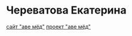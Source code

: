 # Череватова Екатерина
[сайт "аве мёд"](https://echerevatova.github.io/project/main.html)
[проект "аве мёд"](https://github.com/echerevatova/echerevatova.github.io/tree/8a383100478d5d8aad5f4206b5482a2cab9e02de/project)
